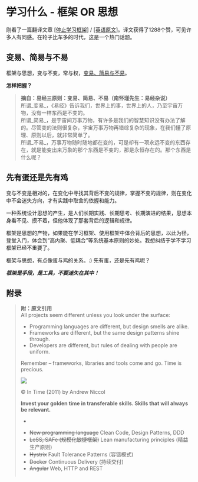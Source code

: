 # 学习什么 - 框架 OR 思想
刚看了一篇翻译文章 [[停止学习框架]](https://zhuanlan.zhihu.com/p/52814937?utm_source=wechat_session&utm_medium=social&utm_oi=34935914102784) / [[英语原文]](https://sizovs.net/2018/12/17/stop-learning-frameworks/)。译文获得了1288个赞，可见许多人有同感。在轮子比车多的时代，这是一个热门话题。  

## 变易、简易与不易
框架与思想，变与不变，常与权，[变易、简易与不易](http://blog.sina.com.cn/s/blog_622b6f5d0100ps12.html)。

**怎样把握？**

>**摘自：易经三原则：变易、简易、不易（南怀瑾先生：易经杂说）**  
所谓_变易_，《易经》告诉我们，世界上的事，世界上的人，乃至宇宙万物，没有一样东西是不变的。  
所谓_简易_，是宇宙间万事万物，有许多是我们的智慧知识没有办法了解的。尽管变的法则很复杂，宇宙万事万物再错综复杂的现象，在我们懂了原理、原则以后，就非常简单了。  
所谓_不易_，万事万物随时随地都在变的，可是却有一项永远不变的东西存在，就是能变出来万象的那个东西是不变的，那是永恒存在的。那个东西是什么呢？

## 先有蛋还是先有鸡

变与不变是相对的，在变化中寻找其背后不变的规律，掌握不变的规律，则在变化中不会迷失方向，才有实践中取舍的依握和能力。

一种系统设计思想的产生，是人们长期实践、长期思考、长期演进的结果，思想本身看不见、摸不着，但他体现了那套背后的逻辑和规律。

框架是思想的产物，如果能在学习框架、使用框架中体会背后的思想，以此为径，登堂入门，体会到“高内聚、低耦合”等系统基本原则的妙处。我想纠结于学不学习框架已经不重要了。

框架与思想，有点像蛋与鸡的关系。:) 先有蛋，还是先有鸡呢？

***框架是手段，是工具，不要迷失在其中！***

## 附录

> **附：原文引用**  
> All projects seem different unless you look under the surface:
>
> *   Programming languages are different, but design smells are alike.
> *   Frameworks are different, but the same design patterns shine through.
> *   Developers are different, but rules of dealing with people are uniform.
>
> Remember – frameworks, libraries and tools come and go. Time is precious.
>
> ![](../../assets/005/200-1554624236000.png)
>
> © In Time (2011) by Andrew Niccol
>
> **Invest your golden time in transferable skills. Skills that will always be relevant.**
>
> * ~~~~Microservices frameworks~~~~ Evolutionary Architecture (演进式架构)
> *   ~~New programming language~~ Clean Code, Design Patterns, DDD
> *   ~~LeSS, SAFe (规模化敏捷框架)~~ Lean manufacturing principles (精益生产原则)
> *   ~~Hystrix~~ Fault Tolerance Patterns (容错模式)
> *   ~~Docker~~ Continuous Delivery (持续交付)
> *   ~~Angular~~ Web, HTTP and REST
> ~~~~

